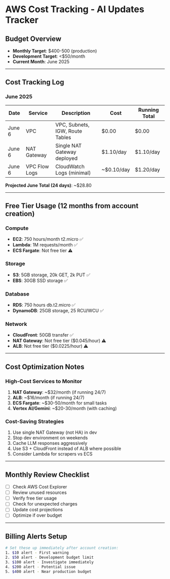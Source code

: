 # AWS Cost Tracking - AI Updates Tracker

## Budget Overview
- **Monthly Target**: $400-500 (production)
- **Development Target**: <$50/month
- **Current Month**: June 2025

---

## Cost Tracking Log

### June 2025

| Date | Service | Description | Cost | Running Total |
|------|---------|-------------|------|---------------|
| June 6 | VPC | VPC, Subnets, IGW, Route Tables | $0.00 | $0.00 |
| June 6 | NAT Gateway | Single NAT Gateway deployed | $1.10/day | $1.10/day |
| June 6 | VPC Flow Logs | CloudWatch Logs (minimal) | ~$0.10/day | $1.20/day |

**Projected June Total (24 days)**: ~$28.80

---

## Free Tier Usage (12 months from account creation)

### Compute
- **EC2**: 750 hours/month t2.micro ✅
- **Lambda**: 1M requests/month ✅
- **ECS Fargate**: Not free tier ⚠️

### Storage  
- **S3**: 5GB storage, 20k GET, 2k PUT ✅
- **EBS**: 30GB SSD storage ✅

### Database
- **RDS**: 750 hours db.t2.micro ✅
- **DynamoDB**: 25GB storage, 25 RCU/WCU ✅

### Network
- **CloudFront**: 50GB transfer ✅
- **NAT Gateway**: Not free tier ($0.045/hour) ⚠️
- **ALB**: Not free tier ($0.0225/hour) ⚠️

---

## Cost Optimization Notes

### High-Cost Services to Monitor
1. **NAT Gateway**: ~$32/month (if running 24/7)
2. **ALB**: ~$16/month (if running 24/7)  
3. **ECS Fargate**: ~$30-50/month for small tasks
4. **Vertex AI/Gemini**: ~$20-30/month (with caching)

### Cost-Saving Strategies
1. Use single NAT Gateway (not HA) in dev
2. Stop dev environment on weekends
3. Cache LLM responses aggressively
4. Use S3 + CloudFront instead of ALB where possible
5. Consider Lambda for scrapers vs ECS

---

## Monthly Review Checklist

- [ ] Check AWS Cost Explorer
- [ ] Review unused resources
- [ ] Verify free tier usage
- [ ] Check for unexpected charges
- [ ] Update cost projections
- [ ] Optimize if over budget

---

## Billing Alerts Setup

```bash
# Set these up immediately after account creation:
1. $10 alert - First warning
2. $50 alert - Development budget limit  
3. $100 alert - Investigate immediately
4. $200 alert - Potential issue
5. $400 alert - Near production budget
```
